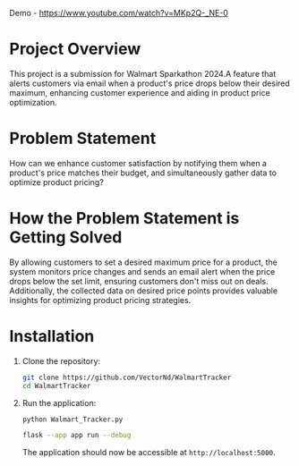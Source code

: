 Demo - https://www.youtube.com/watch?v=MKp2Q-_NE-0 

# Project Overview 
This project is a submission for Walmart Sparkathon 2024.A feature that alerts customers via email when a product's price drops below their desired maximum, enhancing customer experience and aiding in product price optimization.

# Problem Statement
How can we enhance customer satisfaction by notifying them when a product's price matches their budget, and simultaneously gather data to optimize product pricing?

# How the Problem Statement is Getting Solved
By allowing customers to set a desired maximum price for a product, the system monitors price changes and sends an email alert when the price drops below the set limit, ensuring customers don't miss out on deals. Additionally, the collected data on desired price points provides valuable insights for optimizing product pricing strategies.

# Installation

1. Clone the repository:

   ```bash
   git clone https://github.com/VectorNd/WalmartTracker
   cd WalmartTracker
   ```

2. Run the application:

   ```bash
   python Walmart_Tracker.py
   
   flask --app app run --debug 
   ```

   The application should now be accessible at `http://localhost:5000`.

